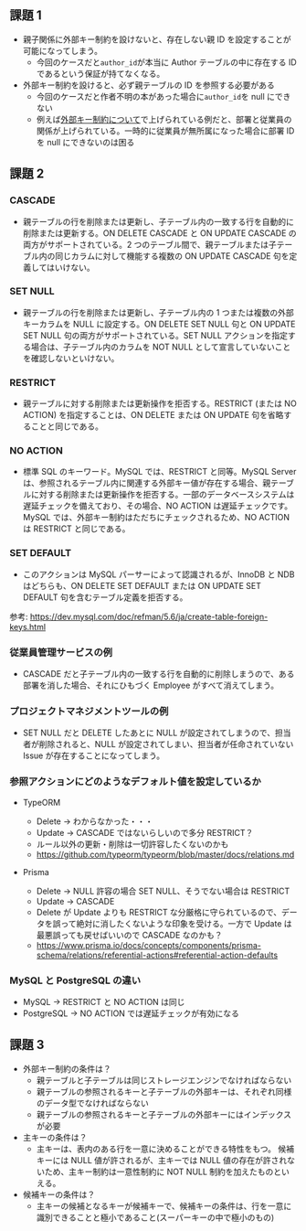 ## 課題 1

- 親子関係に外部キー制約を設けないと、存在しない親 ID を設定することが可能になってしまう。
  - 今回のケースだと`author_id`が本当に Author テーブルの中に存在する ID であるという保証が持てなくなる。
- 外部キー制約を設けると、必ず親テーブルの ID を参照する必要がある
  - 今回のケースだと作者不明の本があった場合に`author_id`を null にできない
  - 例えば[外部キー制約について](https://qiita.com/SLEAZOIDS/items/d6fb9c2d131c3fdd1387)で上げられている例だと、部署と従業員の関係が上げられている。一時的に従業員が無所属になった場合に部署 ID を null にできないのは困る

## 課題 2

### CASCADE

- 親テーブルの行を削除または更新し、子テーブル内の一致する行を自動的に削除または更新する。ON DELETE CASCADE と ON UPDATE CASCADE の両方がサポートされている。2 つのテーブル間で、親テーブルまたは子テーブル内の同じカラムに対して機能する複数の ON UPDATE CASCADE 句を定義してはいけない。

### SET NULL

- 親テーブルの行を削除または更新し、子テーブル内の 1 つまたは複数の外部キーカラムを NULL に設定する。ON DELETE SET NULL 句と ON UPDATE SET NULL 句の両方がサポートされている。SET NULL アクションを指定する場合は、子テーブル内のカラムを NOT NULL として宣言していないことを確認しないといけない。

### RESTRICT

- 親テーブルに対する削除または更新操作を拒否する。RESTRICT (または NO ACTION) を指定することは、ON DELETE または ON UPDATE 句を省略することと同じである。

### NO ACTION

- 標準 SQL のキーワード。MySQL では、RESTRICT と同等。MySQL Server は、参照されるテーブル内に関連する外部キー値が存在する場合、親テーブルに対する削除または更新操作を拒否する。一部のデータベースシステムは遅延チェックを備えており、その場合、NO ACTION は遅延チェックです。MySQL では、外部キー制約はただちにチェックされるため、NO ACTION は RESTRICT と同じである。

### SET DEFAULT

- このアクションは MySQL パーサーによって認識されるが、InnoDB と NDB はどちらも、ON DELETE SET DEFAULT または ON UPDATE SET DEFAULT 句を含むテーブル定義を拒否する。

参考:
https://dev.mysql.com/doc/refman/5.6/ja/create-table-foreign-keys.html

### 従業員管理サービスの例

- CASCADE だと子テーブル内の一致する行を自動的に削除しまうので、ある部署を消した場合、それにひもづく Employee がすべて消えてしまう。

### プロジェクトマネジメントツールの例

- SET NULL だと DELETE したあとに NULL が設定されてしまうので、担当者が削除されると、NULL が設定されてしまい、担当者が任命されていない Issue が存在することになってしまう。

### 参照アクションにどのようなデフォルト値を設定しているか

- TypeORM

  - Delete -> わからなかった・・・
  - Update -> CASCADE ではないらしいので多分 RESTRICT？
  - ルール以外の更新・削除は一切許容したくないのかも
  - https://github.com/typeorm/typeorm/blob/master/docs/relations.md

- Prisma
  - Delete -> NULL 許容の場合 SET NULL、そうでない場合は RESTRICT
  - Update -> CASCADE
  - Delete が Update よりも RESTRICT な分厳格に守られているので、データを誤って絶対に消したくないような印象を受ける。一方で Update は最悪誤っても戻せばいいので CASCADE なのかも？
  - https://www.prisma.io/docs/concepts/components/prisma-schema/relations/referential-actions#referential-action-defaults

### MySQL と PostgreSQL の違い

- MySQL -> RESTRICT と NO ACTION は同じ
- PostgreSQL -> NO ACTION では遅延チェックが有効になる

## 課題 3

- 外部キー制約の条件は？
  - 親テーブルと子テーブルは同じストレージエンジンでなければならない
  - 親テーブルの参照されるキーと子テーブルの外部キーは、それぞれ同様のデータ型でなければならない
  - 親テーブルの参照されるキーと子テーブルの外部キーにはインデックスが必要
- 主キーの条件は？
  - 主キーは、表内のある行を一意に決めることができる特性をもつ。 候補キーには NULL 値が許されるが、主キーでは NULL 値の存在が許されないため、主キー制約は一意性制約に NOT NULL 制約を加えたものといえる。
- 候補キーの条件は？
  - 主キーの候補となるキーが候補キーで、候補キーの条件は、行を一意に識別できることと極小であること(スーパーキーの中で極小のもの)
